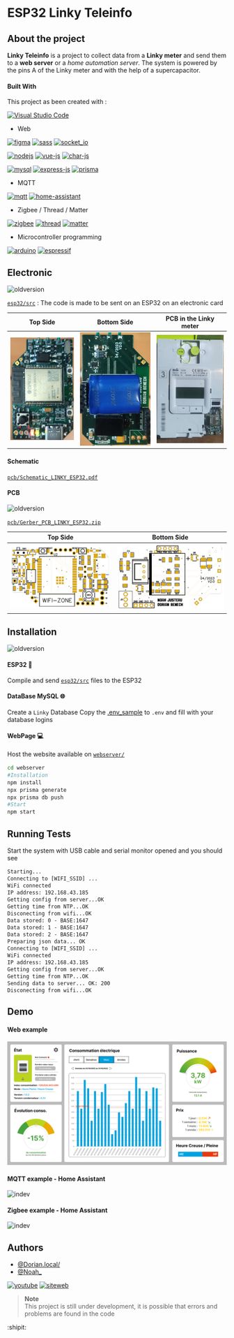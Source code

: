 # ESP32 Linky Teleinfo

## About the project

**Linky Teleinfo** is a project to collect data from a **Linky meter** and send them to a **web server** or a *home automation server*. The system is powered by the pins A of the Linky meter and with the help of a supercapacitor.

#### Built With

This project as been created with : 

[![Visual Studio Code](https://img.shields.io/badge/Visual%20Studio%20Code-0078d7.svg?style=for-the-badge&logo=visual-studio-code&logoColor=white)](https://code.visualstudio.com/)

- Web

[![figma](https://img.shields.io/badge/Figma-F24E1E?style=for-the-badge&logo=figma&logoColor=white)](https://www.figma.com/)
[![sass](https://img.shields.io/badge/SASS-hotpink.svg?style=for-the-badge&logo=SASS&logoColor=white)](https://sass-lang.com/)
[![socket_io](https://img.shields.io/badge/Socket.io-black?style=for-the-badge&logo=socket.io&badgeColor=010101)](https://socket.io/)

[![nodejs](https://img.shields.io/badge/node.js-6DA55F?style=for-the-badge&logo=node.js&logoColor=white)](https://nodejs.org/en/)
[![vue-js](https://img.shields.io/badge/Vue.js-35495E?style=for-the-badge&logo=vuedotjs&logoColor=4FC08D)](https://vuejs.org/)
[![char-js](https://img.shields.io/badge/Chart.js-FF6384?style=for-the-badge&logo=chartdotjs&logoColor=white)](https://www.chartjs.org/)

[![mysql](https://img.shields.io/badge/MySQL-005C84?style=for-the-badge&logo=mysql&logoColor=white)](https://www.mysql.com/fr/)
[![express-js](https://img.shields.io/badge/Express.js-000000?style=for-the-badge&logo=express&logoColor=white)](https://expressjs.com/fr/)
[![prisma](https://img.shields.io/badge/Prisma-3982CE?style=for-the-badge&logo=Prisma&logoColor=white)](https://www.prisma.io/)

- MQTT

[![mqtt](https://img.shields.io/badge/mqtt-660066?style=for-the-badge&logo=mqtt&logoColor=white)](https://mqtt.org/)
[![home-assistant](https://img.shields.io/badge/home%20assistant-%2341BDF5.svg?style=for-the-badge&logo=home-assistant&logoColor=white)](https://www.home-assistant.io/)

- Zigbee / Thread / Matter

[![zigbee](https://img.shields.io/badge/zigbee-EF3453?style=for-the-badge&logo=zigbee&logoColor=white)](https://en.wikipedia.org/wiki/Zigbee)
[![thread](https://img.shields.io/badge/thread-464646?style=for-the-badge&logo=thread&logoColor=white)](https://en.wikipedia.org/wiki/Thread_(network_protocol))
[![matter](https://img.shields.io/badge/matter-131927?style=for-the-badge&logo=matter&logoColor=white)](https://en.wikipedia.org/wiki/Matter_(standard))

- Microcontroller programming 

[![arduino](https://img.shields.io/badge/Arduino-00979D?style=for-the-badge&logo=Arduino&logoColor=white)](https://www.arduino.cc/)
[![espressif](https://img.shields.io/badge/espressif-E7352C?style=for-the-badge&logo=espressif&logoColor=white)](https://www.espressif.com/)

## Electronic
![oldversion](https://shields.io/badge/-old%20version-critical?style=flat-square)

[`esp32/src`](/esp32/src) : The code is made to be sent on an ESP32 on an electronic card

| Top Side | Bottom Side | PCB in the Linky meter |
|-----|-----|-----|
| ![](img/PhotoPCB1.png) | ![](img/PhotoPCB2.png) | ![](img/PhotoPCB3.png) | 

#### Schematic

[`pcb/Schematic_LINKY_ESP32.pdf`](pcb/Schematic_LINKY_ESP32.pdf)

#### PCB
![oldversion](https://shields.io/badge/-old%20version-critical?style=flat-square)

[`pcb/Gerber_PCB_LINKY_ESP32.zip`](pcb/Gerber_PCB_LINKY_ESP32.zip)

| Top Side  | Bottom Side |
| ------------- | ------------- |
| ![topside](img/PCB_Top.png) | ![bottomside](img/PCB_Bottom.png) |

## Installation
![oldversion](https://shields.io/badge/-old%20version-critical?style=flat-square)

#### ESP32 :satellite:
Compile and send [`esp32/src`](/esp32/src) files to the ESP32

#### DataBase MySQL :globe_with_meridians:
Create a `Linky` Database
Copy the [.env_sample](/webserver/.env_sample) to `.env` and fill with your database logins

#### WebPage :computer:
Host the website available on [`webserver/`](/webserver)
```bash
cd webserver
#Installation
npm install
npx prisma generate
npx prisma db push
#Start
npm start
```

## Running Tests
Start the system with USB cable and serial monitor opened and you should see

```
Starting...
Connecting to [WIFI_SSID] ...
WiFi connected
IP address: 192.168.43.185
Getting config from server...OK
Getting time from NTP...OK
Disconecting from wifi...OK
Data stored: 0 - BASE:1647
Data stored: 1 - BASE:1647
Data stored: 2 - BASE:1647
Preparing json data... OK
Connecting to [WIFI_SSID] ...
WiFi connected
IP address: 192.168.43.185
Getting config from server...OK
Getting time from NTP...OK
Sending data to server... OK: 200
Disconecting from wifi...OK
```
## Demo

#### Web example

![webpageimg](img/WebPage.png)

#### MQTT example - Home Assistant

![indev](https://shields.io/badge/-in%20the%20next%20update-inactive?style=flat-square)

#### Zigbee example - Home Assistant

![indev](https://shields.io/badge/-in%20development-informational?style=flat-square)

## Authors

- [@Dorian.local/](https://github.com/xmow49)
- [@Noah_](https://github.com/NoahJst)

[![youtube](https://img.shields.io/badge/YouTube-%23FF0000.svg?style=for-the-badge&logo=YouTube&logoColor=white)](https://www.youtube.com/gammatroniques)
[![siteweb](https://img.shields.io/badge/GammaTroniques-EE6B00?style=for-the-badge&logoColor=white)](https://gammatroniques.fr/)

>__Note__  
This project is still under development, it is possible that errors and problems are found in the code

:shipit:
